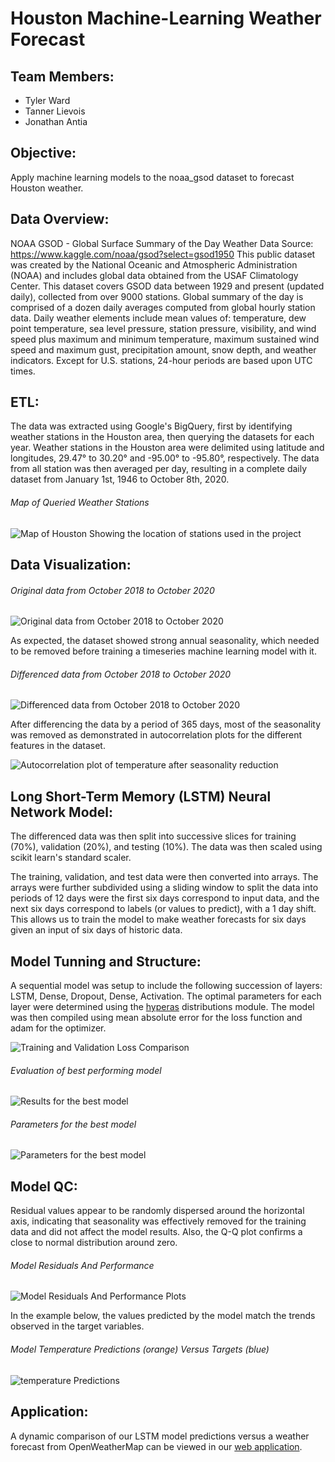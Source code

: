 # Houston Machine-Learning Weather Forecast

## Team Members:
* Tyler Ward
* Tanner Lievois
* Jonathan Antia

## Objective: 
Apply machine learning models to the noaa_gsod dataset to forecast Houston weather.

## Data Overview:
NOAA GSOD - Global Surface Summary of the Day Weather Data
Source: https://www.kaggle.com/noaa/gsod?select=gsod1950
This public dataset was created by the National Oceanic and Atmospheric Administration (NOAA) and includes global data obtained from the USAF Climatology Center. This dataset covers GSOD data between 1929 and present (updated daily), collected from over 9000 stations.
Global summary of the day is comprised of a dozen daily averages computed from global hourly station data. Daily weather elements include mean values of: temperature, dew point temperature, sea level pressure, station pressure, visibility, and wind speed plus maximum and minimum temperature, maximum sustained wind speed and maximum gust, precipitation amount, snow depth, and weather indicators. Except for U.S. stations, 24-hour periods are based upon UTC times.

## ETL:
The data was extracted using Google's BigQuery, first by identifying weather stations in the Houston area, then querying the datasets for each year. Weather stations in the Houston area were delimited using latitude and longitudes, 29.47° to 30.20° and -95.00° to -95.80°, respectively. The data from all station was then averaged per day, resulting in a complete daily dataset from January 1st, 1946 to October 8th, 2020.

###### *Map of Queried Weather Stations*
![Map of Houston Showing the location of stations used in the project](/images/mapStations.png)

## Data Visualization:

###### *Original data from October 2018 to October 2020*
![Original data from October 2018 to October 2020](/images/dataWithSeasonality.png)

As expected, the dataset showed strong annual seasonality, which needed to be removed before training a timeseries machine learning model with it.

###### *Differenced data from October 2018 to October 2020*
![Differenced data from October 2018 to October 2020](/images/differencedData.png)

After differencing the data by a period of 365 days, most of the seasonality was removed as demonstrated in autocorrelation plots for the different features in the dataset.

![Autocorrelation plot of temperature after seasonality reduction](/images/tempAutocorrelation.png)

## Long Short-Term Memory (LSTM) Neural Network Model:

The differenced data was then split into successive slices for training (70%), validation (20%), and testing (10%). The data was then scaled using scikit learn's standard scaler.

The training, validation, and test data were then converted into arrays. The arrays were further subdivided using a sliding window to split the data into periods of 12 days were the first six days correspond to input data, and the next six days correspond to labels (or values to predict), with a 1 day shift. This allows us to train the model to make weather forecasts for six days given an input of six days of historic data.

## Model Tunning and Structure:

A sequential model was setup to include the following succession of layers: LSTM, Dense, Dropout, Dense, Activation. The optimal parameters for each layer were determined using the [hyperas](https://github.com/maxpumperla/hyperas) distributions module. The model was then compiled using mean absolute error for the loss function and adam for the optimizer.

![Training and Validation Loss Comparison](/images/bestModelTrainingVsValidationLoss.png)

###### *Evaluation of best performing model*
![Results for the best model](/images/bestModelResults.png)

###### *Parameters for the best model*
![Parameters for the best model](/images/bestModelParams.png)

## Model QC:

Residual values appear to be randomly dispersed around the horizontal axis, indicating that seasonality was effectively removed for the training data and did not affect the model results. Also, the Q-Q plot confirms a close to normal distribution around zero.

###### *Model Residuals And Performance*
![Model Residuals And Performance Plots](/images/modelResidualsAndPerformancePlots.png)

In the example below, the values predicted by the model match the trends observed in the target variables.

###### *Model Temperature Predictions (orange) Versus Targets (blue)*
![temperature Predictions](/images/temperaturePredictions.png)

## Application:

A dynamic comparison of our LSTM model predictions versus a weather forecast from OpenWeatherMap can be viewed in our [web application](https://lstm-weather.herokuapp.com/).